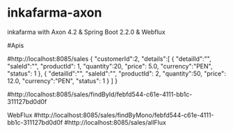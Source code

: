 # inkafarma-axon
inkafarma with Axon 4.2 & Spring Boot 2.2.0 & Webflux

#Apis

#http://localhost:8085/sales
{
	"customerId":2,
	"details":[
		      {
				"detailId":"",
				"saleId":"",
				"productId": 1,
				"quantity":20,
				"price": 5.0,
				"currency":"PEN",
				"status": 1
	           },
	            {
				"detailId":"",
				"saleId":"",
				"productId": 2,
				"quantity":50,
				"price": 12.0,
				"currency":"PEN",
				"status": 1
	           }
	          ]
}


#http://localhost:8085/sales/findById/febfd544-c61e-4111-bb1c-311127bd0d0f

WebFlux
#http://localhost:8085/sales/findByMono/febfd544-c61e-4111-bb1c-311127bd0d0f
#http://localhost:8085/sales/allFlux